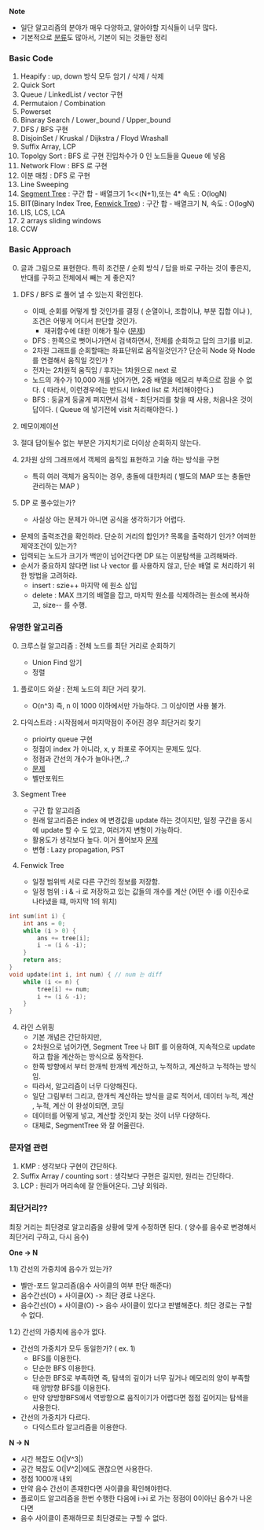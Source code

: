 **Note**
- 일단 알고리즘의 분야가 매우 다양하고, 알아야할 지식들이 너무 많다.
- 기본적으로 [분류](https://www.acmicpc.net/problem/tags)도 많아서, 기본이 되는 것들만 정리

### Basic Code
1. Heapify : up, down 방식 모두 암기 / 삭제 / 삭제
2. Quick Sort 
3. Queue / LinkedList / vector 구현
4. Permutaion / Combination 
5. Powerset
6. Binaray Search / Lower_bound / Upper_bound
7. DFS / BFS 구현
8. DisjoinSet / Kruskal / Dijkstra / Floyd Wrashall
9. Suffix Array, LCP
10. Topolgy Sort : BFS 로 구현 진입차수가 0 인 노드들을 Queue 에 넣음
11. Network Flow : BFS 로 구현
12. 이분 매칭 : DFS 로 구현
13. Line Sweeping
14. [Segment Tree](https://www.acmicpc.net/blog/view/9) : 구간 합 - 배열크기 1<<(N+1),또는 4* 속도 : O(logN)
15. BIT(Binary Index Tree, [Fenwick Tree](https://www.acmicpc.net/blog/view/21)) : 구간 합 - 배열크기 N, 속도 : O(logN)
16. LIS, LCS, LCA
17. 2 arrays sliding windows
18. CCW

### Basic Approach

0. 글과 그림으로 표현한다. 특히 조건문 / 순회 방식 / 답을 바로 구하는 것이 좋은지, 반대를 구하고 전체에서 빼는 게 좋은지?
1. DFS / BFS 로 풀어 낼 수 있는지 확인힌다.
     - 이때, 순회를 어떻게 할 것인가를 결정 ( 순열이나, 조합이냐, 부분 집합 이냐 ), 조건은 어떻게 어디서 판단할 것인가.
        - 재귀함수에 대한 이해가 필수 ([문제](https://www.acmicpc.net/problem/14888))
     - DFS : 한쪽으로 뻣어나가면서 검색하면서, 전체를 순회하고 답의 크기를 비교.
     - 2차원 그래프를 순회할때는 좌표단위로 움직일것인가? 단순히 Node 와 Node 를 연결해서 움직일 것인가 ?
     - 전자는 2차원적 움직임 / 후자는 1차원으로 next 로 
     - 노드의 개수가 10,000 개를 넘어가면, 2중 배열을 메모리 부족으로 잡을 수 없다.
       ( 따라서, 이런경우에는 반드시 linked list 로 처리해야한다.)
     - BFS : 둥굴게 둥굴게 퍼지면서 검색 - 최단거리를 찾을 때 사용, 처음나온 것이 답이다.
       ( Queue 에 넣기전에 visit 처리해야한다. )
   
2. 메모이제이션
3. 절대 답이될수 없는 부분은 가지치기로 더이상 순회하지 않는다.
4. 2차원 상의 그래프에서 객체의 움직임 표현하고 기술 하는 방식을 구현
     - 특히 여러 객체가 움직이는 경우, 충돌에 대한처리 ( 별도의 MAP 또는 충돌만 관리하는 MAP )
5. DP 로 풀수있는가? 
     - 사실상 아는 문제가 아니면 공식을 생각하기가 어렵다.

* 문제의 출력조건을 확인하라. 단순히 거리의 합인가? 목록을 출력하기 인가? 어떠한 제약조건이 있는가?
* 입력되는 노드가 크기가 백만이 넘어간다면 DP 또는 이분탐색을 고려해봐라.
* 순서가 중요하지 않다면 list 나 vector 를 사용하지 않고, 단순 배열 로 처리하기 위한 방법을 고려하라.
    - insert : szie++ 마지막 에 원소 삽입
    - delete : MAX 크기의 배열을 잡고, 마지막 원소를 삭제하려는 원소에 복사하고, size-- 를 수행.

### 유명한 알고리즘

0. 크루스컬 알고리즘 : 전체 노드를 최단 거리로 순회하기
   - Union Find 암기
   - 정렬

1. 플로이드 와샬 : 전체 노드의 최단 거리 찾기.
   - O(n^3) 즉, n 이 1000 이하에서만 가능하다. 그 이상이면 사용 불가.

2. 다익스트라 : 시작점에서 마지막점이 주어진 경우 최단거리 찾기 
   - prioirty queue 구현
   - 정점이 index 가 아니라, x, y 좌표로 주어지는 문제도 있다.
   - 정점과 간선의 개수가 늘아나면,..?
   - [문제](https://www.acmicpc.net/problem/1753)
   - 벨만포워드

3. Segment Tree
   - 구간 합 알고리즘
   - 원래 알고리즘은 index 에 변경값을 update 하는 것이지만, 일정 구간을 동시에 update 할 수 도 있고, 여러가지 변형이 가능하다.
   - 활용도가 생각보다 높다. 이거 풀어보자 [문제](https://www.acmicpc.net/problem/3392)
   - 변형 : Lazy propagation, PST

4. Fenwick Tree
   - 일정 범위씩 서로 다른 구간의 정보를 저장함.
   - 일정 범위 : i & -i 로 저장하고 있는 값들의 개수를 계산 (어떤 수 i를 이진수로 나타냈을 떄, 마지막 1의 위치)
   
```c
int sum(int i) {
    int ans = 0;
    while (i > 0) {
        ans += tree[i];
        i -= (i & -i);
    }
    return ans;
}
void update(int i, int num) { // num 는 diff 
    while (i <= n) {
        tree[i] += num;
        i += (i & -i);
    }
}
```

4. 라인 스위핑
   - 기본 개념은 간단하지만, 
   - 2차원으로 넘어가면, Segment Tree 나 BIT 를 이용하여, 지속적으로 update 하고 합을 계산하는 방식으로 동작한다.
   - 한쪽 방향에서 부터 한개씩 한개씩 계산하고, 누적하고, 계산하고 누적하는 방식임.
   - 따라서, 알고리즘이 너무 다양해진다.
   - 일단 그림부터 그리고, 한개씩 계산하는 방식을 글로 적어서, 데이터 누적, 계산 , 누적, 계산 이 완성이되면, 코딩
   - 데이터를 어떻게 넣고, 계산할 것인지 찾는 것이 너무 다양하다.
   - 대체로, SegmentTree 와 잘 어울린다. 
  
 
### 문자열 관련 

1. KMP : 생각보다 구현이 간단하다.
2. Suffix Array / counting sort : 생각보다 구현은 길지만, 원리는 간단하다.
3. LCP : 원리가 머리속에 잘 안들어온다. 그냥 외워라. 


### 최단거리??

최장 거리는 최단경로 알고리즘을 상황에 맞게 수정하면 된다.
( 양수를 음수로 변경해서 최단거리 구하고, 다시 음수)

**One -> N**

1.1) 간선의 가중치에 음수가 있는가?
- 벨만-포드 알고리즘(음수 사이클의 여부 판단 해준다)
- 음수간선(O) + 사이클(X) -> 최단 경로 나온다.
- 음수간선(O) + 사이클(O) -> 음수 사이클이 있다고 판별해준다. 최단 경로는 구할 수 없다.

1.2) 간선의 가중치에 음수가 없다.
- 간선의 가중치가 모두 동일한가? ( ex. 1)
  - BFS를 이용한다.
  - 단순한 BFS 이용한다.
  - 단순한 BFS로 부족하면 즉, 탐색의 깊이가 너무 깊거나 메모리의 양이 부족할 때 양방향 BFS를 이용한다.
  - 만약 양방향BFS에서 역방향으로 움직이기가 어렵다면 점점 깊어지는 탐색을 사용한다.
- 간선의 가중치가 다르다.
  - 다익스트라 알고리즘을 이용한다.

**N -> N**
- 시간 복잡도 O(|V^3|)
- 공간 복잡도 O(|V^2|)에도 괜찮으면 사용한다.
- 정점 1000개 내외
- 만약 음수 간선이 존재한다면 사이클을 확인해야한다.
- 플로이드 알고리즘을 한번 수행한 다음에 i->i 로 가는 정점이 0이아닌 음수가 나온다면
- 음수 사이클이 존재하므로 최단경로는 구할 수 없다.


